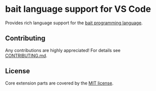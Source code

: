 # bait language support for VS Code
Provides rich language support for the [bait programming language][bait-repo].

## Contributing
Any contributions are highly appreciated!
For details see [CONTRIBUTING.md](CONTRIBUTING.md).

## License
Core extension parts are covered by the [MIT license](LICENSE.md).

<!-- links -->
[bait-repo]: https://github.com/tiabeast/bait
